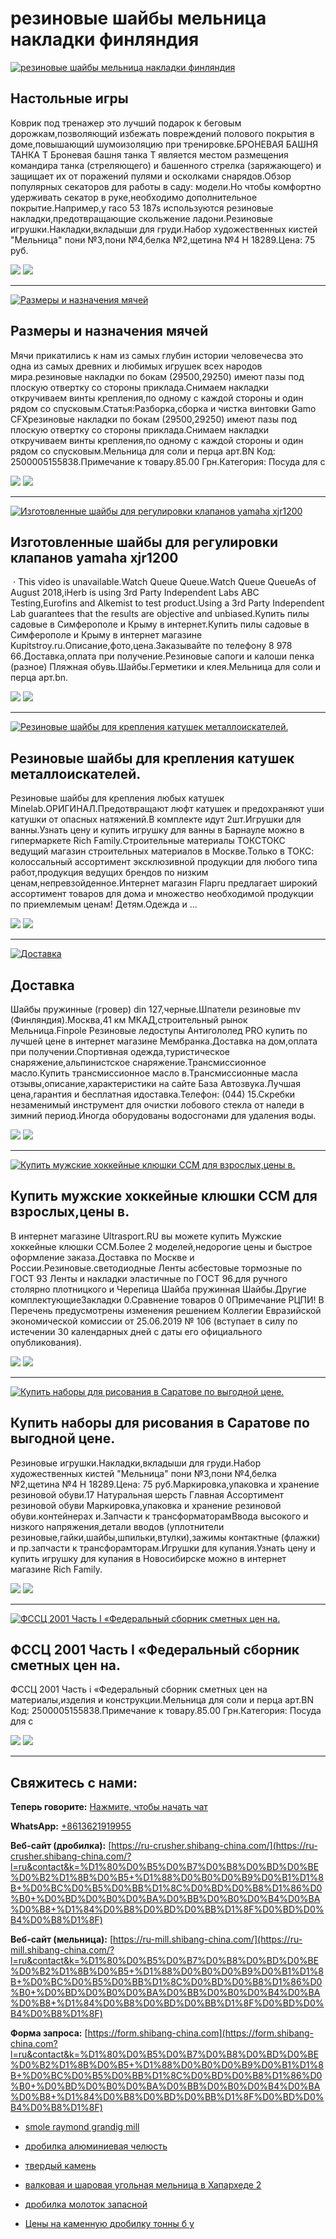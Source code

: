 # резиновые шайбы мельница накладки финляндия

<a href="https://swt.shibang-china.com/?l=ru&img&k=%D1%80%D0%B5%D0%B7%D0%B8%D0%BD%D0%BE%D0%B2%D1%8B%D0%B5+%D1%88%D0%B0%D0%B9%D0%B1%D1%8B+%D0%BC%D0%B5%D0%BB%D1%8C%D0%BD%D0%B8%D1%86%D0%B0+%D0%BD%D0%B0%D0%BA%D0%BB%D0%B0%D0%B4%D0%BA%D0%B8+%D1%84%D0%B8%D0%BD%D0%BB%D1%8F%D0%BD%D0%B4%D0%B8%D1%8F" target="_blank">![резиновые шайбы мельница накладки финляндия](http://static.shibang-china.com/all-800x300/710.jpg)</a>

## Настольные игры
Коврик под тренажер это лучший подарок к беговым дорожкам,позволяющий избежать повреждений полового покрытия в доме,повышающий шумоизоляцию при тренировке.БРОНЕВАЯ БАШНЯ ТАНКА Т Броневая башня танка Т является местом размещения командира танка (стреляющего) и башенного стрелка (заряжающего) и защищает их от поражений пулями и осколками снарядов.Обзор популярных секаторов для работы в саду: модели.Но чтобы комфортно удерживать секатор в руке,необходимо дополнительное покрытие.Например,у raco 53 187s используются резиновые накладки,предотвращающие скольжение ладони.Резиновые игрушки.Накладки,вкладыши для груди.Набор художественных кистей &quot;Мельница&quot; пони №3,пони №4,белка №2,щетина №4 Н 18289.Цена: 75 руб.


<a href="https://whatsapp.shibangsoft.com/WhatsApp.php" target="_blank" title="WhatsApp">![](http://static.shibang-china.com/icon/whatsapp.png)</a> <a href="https://swt.shibang-china.com/?l=ru&icon&k=%D1%80%D0%B5%D0%B7%D0%B8%D0%BD%D0%BE%D0%B2%D1%8B%D0%B5+%D1%88%D0%B0%D0%B9%D0%B1%D1%8B+%D0%BC%D0%B5%D0%BB%D1%8C%D0%BD%D0%B8%D1%86%D0%B0+%D0%BD%D0%B0%D0%BA%D0%BB%D0%B0%D0%B4%D0%BA%D0%B8+%D1%84%D0%B8%D0%BD%D0%BB%D1%8F%D0%BD%D0%B4%D0%B8%D1%8F" target="_blank">![](http://static.shibang-china.com/icon/chat-ru.png)</a>

---

<a href="https://swt.shibang-china.com/?l=ru&img&k=%D1%80%D0%B5%D0%B7%D0%B8%D0%BD%D0%BE%D0%B2%D1%8B%D0%B5+%D1%88%D0%B0%D0%B9%D0%B1%D1%8B+%D0%BC%D0%B5%D0%BB%D1%8C%D0%BD%D0%B8%D1%86%D0%B0+%D0%BD%D0%B0%D0%BA%D0%BB%D0%B0%D0%B4%D0%BA%D0%B8+%D1%84%D0%B8%D0%BD%D0%BB%D1%8F%D0%BD%D0%B4%D0%B8%D1%8F" target="_blank">![Размеры и назначения мячей](http://static.shibang-china.com/all-800x300/1283.jpg)</a>

## Размеры и назначения мячей
Мячи прикатились к нам из самых глубин истории человечесва это одна из самых древних и любимых игрушек всех народов мира.резиновые накладки по бокам (29500,29250) имеют пазы под плоскую отвертку со стороны приклада.Снимаем накладки откручиваем винты крепления,по одному с каждой стороны и один рядом со спусковым.Статья:Разборка,сборка и чистка винтовки Gamo CFXрезиновые накладки по бокам (29500,29250) имеют пазы под плоскую отвертку со стороны приклада.Снимаем накладки откручиваем винты крепления,по одному с каждой стороны и один рядом со спусковым.Мельница для соли и перца арт.BN Код: 2500005155838.Примечание к товару.85.00 Грн.Категория: Посуда для с


<a href="https://whatsapp.shibangsoft.com/WhatsApp.php" target="_blank" title="WhatsApp">![](http://static.shibang-china.com/icon/whatsapp.png)</a> <a href="https://swt.shibang-china.com/?l=ru&icon&k=%D1%80%D0%B5%D0%B7%D0%B8%D0%BD%D0%BE%D0%B2%D1%8B%D0%B5+%D1%88%D0%B0%D0%B9%D0%B1%D1%8B+%D0%BC%D0%B5%D0%BB%D1%8C%D0%BD%D0%B8%D1%86%D0%B0+%D0%BD%D0%B0%D0%BA%D0%BB%D0%B0%D0%B4%D0%BA%D0%B8+%D1%84%D0%B8%D0%BD%D0%BB%D1%8F%D0%BD%D0%B4%D0%B8%D1%8F" target="_blank">![](http://static.shibang-china.com/icon/chat-ru.png)</a>

---

<a href="https://swt.shibang-china.com/?l=ru&img&k=%D1%80%D0%B5%D0%B7%D0%B8%D0%BD%D0%BE%D0%B2%D1%8B%D0%B5+%D1%88%D0%B0%D0%B9%D0%B1%D1%8B+%D0%BC%D0%B5%D0%BB%D1%8C%D0%BD%D0%B8%D1%86%D0%B0+%D0%BD%D0%B0%D0%BA%D0%BB%D0%B0%D0%B4%D0%BA%D0%B8+%D1%84%D0%B8%D0%BD%D0%BB%D1%8F%D0%BD%D0%B4%D0%B8%D1%8F" target="_blank">![Изготовленные шайбы для регулировки клапанов yamaha xjr1200](http://static.shibang-china.com/all-800x300/1125.jpg)</a>

## Изготовленные шайбы для регулировки клапанов yamaha xjr1200
&nbsp;&#0183;&#32;This video is unavailable.Watch Queue Queue.Watch Queue QueueAs of August 2018,iHerb is using 3rd Party Independent Labs ABC Testing,Eurofins and Alkemist to test product.Using a 3rd Party Independent Lab guarantees that the results are objective and unbiased.Купить пилы садовые в Симферополе и Крыму в интернет.Купить пилы садовые в Симферополе и Крыму в интернет магазине Kupitstroy.ru.Описание,фото,цена.Заказывайте по телефону 8 978 66.Доставка,оплата при получение.Резиновые сапоги и калоши пенка (разное) Пляжная обувь.Шайбы.Герметики и клея.Мельница для соли и перца арт.bn.


<a href="https://whatsapp.shibangsoft.com/WhatsApp.php" target="_blank" title="WhatsApp">![](http://static.shibang-china.com/icon/whatsapp.png)</a> <a href="https://swt.shibang-china.com/?l=ru&icon&k=%D1%80%D0%B5%D0%B7%D0%B8%D0%BD%D0%BE%D0%B2%D1%8B%D0%B5+%D1%88%D0%B0%D0%B9%D0%B1%D1%8B+%D0%BC%D0%B5%D0%BB%D1%8C%D0%BD%D0%B8%D1%86%D0%B0+%D0%BD%D0%B0%D0%BA%D0%BB%D0%B0%D0%B4%D0%BA%D0%B8+%D1%84%D0%B8%D0%BD%D0%BB%D1%8F%D0%BD%D0%B4%D0%B8%D1%8F" target="_blank">![](http://static.shibang-china.com/icon/chat-ru.png)</a>

---

<a href="https://swt.shibang-china.com/?l=ru&img&k=%D1%80%D0%B5%D0%B7%D0%B8%D0%BD%D0%BE%D0%B2%D1%8B%D0%B5+%D1%88%D0%B0%D0%B9%D0%B1%D1%8B+%D0%BC%D0%B5%D0%BB%D1%8C%D0%BD%D0%B8%D1%86%D0%B0+%D0%BD%D0%B0%D0%BA%D0%BB%D0%B0%D0%B4%D0%BA%D0%B8+%D1%84%D0%B8%D0%BD%D0%BB%D1%8F%D0%BD%D0%B4%D0%B8%D1%8F" target="_blank">![Резиновые шайбы для крепления катушек металлоискателей.](http://static.shibang-china.com/all-800x300/1033.jpg)</a>

## Резиновые шайбы для крепления катушек металлоискателей.
Резиновые шайбы для крепления любых катушек Minelab.ОРИГИНАЛ.Предотвращают люфт катушек и предохраняют уши катушки от опасных натяжений.В комплекте идут 2шт.Игрушки для ванны.Узнать цену и купить игрушку для ванны в Барнауле можно в гипермаркете Rich Family.Строительные материалы ТОКСТОКС ведущий магазин строительных материалов в Москве.Только в ТОКС: колоссальный ассортимент эксклюзивной продукции для любого типа работ,продукция ведущих брендов по низким ценам,непревзойденное.Интернет магазин Flapru предлагает широкий ассортимент товаров для дома и множество необходимой продукции по приемлемым ценам! Детям.Одежда и …


<a href="https://whatsapp.shibangsoft.com/WhatsApp.php" target="_blank" title="WhatsApp">![](http://static.shibang-china.com/icon/whatsapp.png)</a> <a href="https://swt.shibang-china.com/?l=ru&icon&k=%D1%80%D0%B5%D0%B7%D0%B8%D0%BD%D0%BE%D0%B2%D1%8B%D0%B5+%D1%88%D0%B0%D0%B9%D0%B1%D1%8B+%D0%BC%D0%B5%D0%BB%D1%8C%D0%BD%D0%B8%D1%86%D0%B0+%D0%BD%D0%B0%D0%BA%D0%BB%D0%B0%D0%B4%D0%BA%D0%B8+%D1%84%D0%B8%D0%BD%D0%BB%D1%8F%D0%BD%D0%B4%D0%B8%D1%8F" target="_blank">![](http://static.shibang-china.com/icon/chat-ru.png)</a>

---

<a href="https://swt.shibang-china.com/?l=ru&img&k=%D1%80%D0%B5%D0%B7%D0%B8%D0%BD%D0%BE%D0%B2%D1%8B%D0%B5+%D1%88%D0%B0%D0%B9%D0%B1%D1%8B+%D0%BC%D0%B5%D0%BB%D1%8C%D0%BD%D0%B8%D1%86%D0%B0+%D0%BD%D0%B0%D0%BA%D0%BB%D0%B0%D0%B4%D0%BA%D0%B8+%D1%84%D0%B8%D0%BD%D0%BB%D1%8F%D0%BD%D0%B4%D0%B8%D1%8F" target="_blank">![Доставка](http://static.shibang-china.com/all-800x300/1121.jpg)</a>

## Доставка
Шайбы пружинные (гровер) din 127,черные.Шпатели резиновые mv (Финляндия).Москва,41 км МКАД,строительный рынок Мельница.Finpole Резиновые ледоступы Антигололед PRO купить по лучшей цене в интернет магазине Мембранка.Доставка на дом,оплата при получении.Спортивная одежда,туристическое снаряжение,альпинистское снаряжение.Трансмиссионное масло.Купить трансмиссионное масло в.Трансмиссионные масла отзывы,описание,характеристики на сайте База Автозвука.Лучшая цена,гарантия и бесплатная идоставка.Телефон: (044) 15.Скребки незаменимый инструмент для очистки лобового стекла от наледи в зимний период.Иногда оборудованы водосгонами для удаления воды.


<a href="https://whatsapp.shibangsoft.com/WhatsApp.php" target="_blank" title="WhatsApp">![](http://static.shibang-china.com/icon/whatsapp.png)</a> <a href="https://swt.shibang-china.com/?l=ru&icon&k=%D1%80%D0%B5%D0%B7%D0%B8%D0%BD%D0%BE%D0%B2%D1%8B%D0%B5+%D1%88%D0%B0%D0%B9%D0%B1%D1%8B+%D0%BC%D0%B5%D0%BB%D1%8C%D0%BD%D0%B8%D1%86%D0%B0+%D0%BD%D0%B0%D0%BA%D0%BB%D0%B0%D0%B4%D0%BA%D0%B8+%D1%84%D0%B8%D0%BD%D0%BB%D1%8F%D0%BD%D0%B4%D0%B8%D1%8F" target="_blank">![](http://static.shibang-china.com/icon/chat-ru.png)</a>

---

<a href="https://swt.shibang-china.com/?l=ru&img&k=%D1%80%D0%B5%D0%B7%D0%B8%D0%BD%D0%BE%D0%B2%D1%8B%D0%B5+%D1%88%D0%B0%D0%B9%D0%B1%D1%8B+%D0%BC%D0%B5%D0%BB%D1%8C%D0%BD%D0%B8%D1%86%D0%B0+%D0%BD%D0%B0%D0%BA%D0%BB%D0%B0%D0%B4%D0%BA%D0%B8+%D1%84%D0%B8%D0%BD%D0%BB%D1%8F%D0%BD%D0%B4%D0%B8%D1%8F" target="_blank">![Купить мужские хоккейные клюшки CCM для взрослых,цены в.](http://static.shibang-china.com/all-800x300/39.jpg)</a>

## Купить мужские хоккейные клюшки CCM для взрослых,цены в.
В интернет магазине Ultrasport.RU вы можете купить Мужские хоккейные клюшки CCM.Более 2 моделей,недорогие цены и быстрое оформление заказа.Доставка по Москве и России.Резиновые.светодиодные Ленты асбестовые тормозные по ГОСТ 93 Ленты и накладки эластичные по ГОСТ 96.для ручного столярно плотницкого и Черепица Шайба пружинная Шайбы.Другие комплектующиеЗакладки 0.Сравнение товаров 0 0Примечание РЦПИ! В Перечень предусмотрены изменения решением Коллегии Евразийской экономической комиссии от 25.06.2019 № 106 (вступает в силу по истечении 30 календарных дней с даты его официального опубликования).


<a href="https://whatsapp.shibangsoft.com/WhatsApp.php" target="_blank" title="WhatsApp">![](http://static.shibang-china.com/icon/whatsapp.png)</a> <a href="https://swt.shibang-china.com/?l=ru&icon&k=%D1%80%D0%B5%D0%B7%D0%B8%D0%BD%D0%BE%D0%B2%D1%8B%D0%B5+%D1%88%D0%B0%D0%B9%D0%B1%D1%8B+%D0%BC%D0%B5%D0%BB%D1%8C%D0%BD%D0%B8%D1%86%D0%B0+%D0%BD%D0%B0%D0%BA%D0%BB%D0%B0%D0%B4%D0%BA%D0%B8+%D1%84%D0%B8%D0%BD%D0%BB%D1%8F%D0%BD%D0%B4%D0%B8%D1%8F" target="_blank">![](http://static.shibang-china.com/icon/chat-ru.png)</a>

---

<a href="https://swt.shibang-china.com/?l=ru&img&k=%D1%80%D0%B5%D0%B7%D0%B8%D0%BD%D0%BE%D0%B2%D1%8B%D0%B5+%D1%88%D0%B0%D0%B9%D0%B1%D1%8B+%D0%BC%D0%B5%D0%BB%D1%8C%D0%BD%D0%B8%D1%86%D0%B0+%D0%BD%D0%B0%D0%BA%D0%BB%D0%B0%D0%B4%D0%BA%D0%B8+%D1%84%D0%B8%D0%BD%D0%BB%D1%8F%D0%BD%D0%B4%D0%B8%D1%8F" target="_blank">![Купить наборы для рисования в Саратове по выгодной цене.](http://static.shibang-china.com/all-800x300/771.jpg)</a>

## Купить наборы для рисования в Саратове по выгодной цене.
Резиновые игрушки.Накладки,вкладыши для груди.Набор художественных кистей &quot;Мельница&quot; пони №3,пони №4,белка №2,щетина №4 Н 18289.Цена: 75 руб.Маркировка,упаковка и хранение резиновой обуви.17 Натуральная шерсть Главная Ассортимент резиновой обуви Маркировка,упаковка и хранение резиновой обуви.контейнерах и.Запчасти к трансформаторамВвода высокого и низкого напряжения,детали вводов (уплотнители резиновые,гайки,шайбы,шпильки,втулки),зажимы контактные (флажки) и пр.запчасти к трансфорамторам.Игрушки для купания.Узнать цену и купить игрушку для купания в Новосибирске можно в интернет магазине Rich Family.


<a href="https://whatsapp.shibangsoft.com/WhatsApp.php" target="_blank" title="WhatsApp">![](http://static.shibang-china.com/icon/whatsapp.png)</a> <a href="https://swt.shibang-china.com/?l=ru&icon&k=%D1%80%D0%B5%D0%B7%D0%B8%D0%BD%D0%BE%D0%B2%D1%8B%D0%B5+%D1%88%D0%B0%D0%B9%D0%B1%D1%8B+%D0%BC%D0%B5%D0%BB%D1%8C%D0%BD%D0%B8%D1%86%D0%B0+%D0%BD%D0%B0%D0%BA%D0%BB%D0%B0%D0%B4%D0%BA%D0%B8+%D1%84%D0%B8%D0%BD%D0%BB%D1%8F%D0%BD%D0%B4%D0%B8%D1%8F" target="_blank">![](http://static.shibang-china.com/icon/chat-ru.png)</a>

---

<a href="https://swt.shibang-china.com/?l=ru&img&k=%D1%80%D0%B5%D0%B7%D0%B8%D0%BD%D0%BE%D0%B2%D1%8B%D0%B5+%D1%88%D0%B0%D0%B9%D0%B1%D1%8B+%D0%BC%D0%B5%D0%BB%D1%8C%D0%BD%D0%B8%D1%86%D0%B0+%D0%BD%D0%B0%D0%BA%D0%BB%D0%B0%D0%B4%D0%BA%D0%B8+%D1%84%D0%B8%D0%BD%D0%BB%D1%8F%D0%BD%D0%B4%D0%B8%D1%8F" target="_blank">![ФССЦ 2001 Часть I &#171;Федеральный сборник сметных цен на.](http://static.shibang-china.com/all-800x300/918.jpg)</a>

## ФССЦ 2001 Часть I &#171;Федеральный сборник сметных цен на.
ФССЦ 2001 Часть i &#171;Федеральный сборник сметных цен на материалы,изделия и конструкции.Мельница для соли и перца арт.BN Код: 2500005155838.Примечание к товару.85.00 Грн.Категория: Посуда для с

<a href="https://whatsapp.shibangsoft.com/WhatsApp.php" target="_blank" title="WhatsApp">![](http://static.shibang-china.com/icon/whatsapp.png)</a> <a href="https://swt.shibang-china.com/?l=ru&icon&k=%D1%80%D0%B5%D0%B7%D0%B8%D0%BD%D0%BE%D0%B2%D1%8B%D0%B5+%D1%88%D0%B0%D0%B9%D0%B1%D1%8B+%D0%BC%D0%B5%D0%BB%D1%8C%D0%BD%D0%B8%D1%86%D0%B0+%D0%BD%D0%B0%D0%BA%D0%BB%D0%B0%D0%B4%D0%BA%D0%B8+%D1%84%D0%B8%D0%BD%D0%BB%D1%8F%D0%BD%D0%B4%D0%B8%D1%8F" target="_blank">![](http://static.shibang-china.com/icon/chat-ru.png)</a>

---
## Свяжитесь с нами:

**Теперь говорите:** [Нажмите, чтобы начать чат](https://swt.shibang-china.com?l=ru&contact&k=%D1%80%D0%B5%D0%B7%D0%B8%D0%BD%D0%BE%D0%B2%D1%8B%D0%B5+%D1%88%D0%B0%D0%B9%D0%B1%D1%8B+%D0%BC%D0%B5%D0%BB%D1%8C%D0%BD%D0%B8%D1%86%D0%B0+%D0%BD%D0%B0%D0%BA%D0%BB%D0%B0%D0%B4%D0%BA%D0%B8+%D1%84%D0%B8%D0%BD%D0%BB%D1%8F%D0%BD%D0%B4%D0%B8%D1%8F)

**WhatsApp:**  [+8613621919955](https://whatsapp.shibangsoft.com/WhatsApp.php)

**Веб-сайт (дробилка):** [https://ru-crusher.shibang-china.com/](https://ru-crusher.shibang-china.com/?l=ru&contact&k=%D1%80%D0%B5%D0%B7%D0%B8%D0%BD%D0%BE%D0%B2%D1%8B%D0%B5+%D1%88%D0%B0%D0%B9%D0%B1%D1%8B+%D0%BC%D0%B5%D0%BB%D1%8C%D0%BD%D0%B8%D1%86%D0%B0+%D0%BD%D0%B0%D0%BA%D0%BB%D0%B0%D0%B4%D0%BA%D0%B8+%D1%84%D0%B8%D0%BD%D0%BB%D1%8F%D0%BD%D0%B4%D0%B8%D1%8F)

**Веб-сайт (мельница):** [https://ru-mill.shibang-china.com/](https://ru-mill.shibang-china.com/?l=ru&contact&k=%D1%80%D0%B5%D0%B7%D0%B8%D0%BD%D0%BE%D0%B2%D1%8B%D0%B5+%D1%88%D0%B0%D0%B9%D0%B1%D1%8B+%D0%BC%D0%B5%D0%BB%D1%8C%D0%BD%D0%B8%D1%86%D0%B0+%D0%BD%D0%B0%D0%BA%D0%BB%D0%B0%D0%B4%D0%BA%D0%B8+%D1%84%D0%B8%D0%BD%D0%BB%D1%8F%D0%BD%D0%B4%D0%B8%D1%8F)

**Форма запроса:** [https://form.shibang-china.com](https://form.shibang-china.com?l=ru&contact&k=%D1%80%D0%B5%D0%B7%D0%B8%D0%BD%D0%BE%D0%B2%D1%8B%D0%B5+%D1%88%D0%B0%D0%B9%D0%B1%D1%8B+%D0%BC%D0%B5%D0%BB%D1%8C%D0%BD%D0%B8%D1%86%D0%B0+%D0%BD%D0%B0%D0%BA%D0%BB%D0%B0%D0%B4%D0%BA%D0%B8+%D1%84%D0%B8%D0%BD%D0%BB%D1%8F%D0%BD%D0%B4%D0%B8%D1%8F)

* [smole raymond grandig mill](../121/smole%20raymond%20grandig%20mill.md)

* [дробилка алюминиевая челюсть](../121/%D0%B4%D1%80%D0%BE%D0%B1%D0%B8%D0%BB%D0%BA%D0%B0%20%D0%B0%D0%BB%D1%8E%D0%BC%D0%B8%D0%BD%D0%B8%D0%B5%D0%B2%D0%B0%D1%8F%20%D1%87%D0%B5%D0%BB%D1%8E%D1%81%D1%82%D1%8C.md)

* [твердый камень](../123/%D1%82%D0%B2%D0%B5%D1%80%D0%B4%D1%8B%D0%B9%20%D0%BA%D0%B0%D0%BC%D0%B5%D0%BD%D1%8C.md)

* [валковая и шаровая угольная мельница в Хапархеде 2](../123/%D0%B2%D0%B0%D0%BB%D0%BA%D0%BE%D0%B2%D0%B0%D1%8F%20%D0%B8%20%D1%88%D0%B0%D1%80%D0%BE%D0%B2%D0%B0%D1%8F%20%D1%83%D0%B3%D0%BE%D0%BB%D1%8C%D0%BD%D0%B0%D1%8F%20%D0%BC%D0%B5%D0%BB%D1%8C%D0%BD%D0%B8%D1%86%D0%B0%20%D0%B2%20%D0%A5%D0%B0%D0%BF%D0%B0%D1%80%D1%85%D0%B5%D0%B4%D0%B5%202.md)

* [дробилка молоток запасной](../121/%D0%B4%D1%80%D0%BE%D0%B1%D0%B8%D0%BB%D0%BA%D0%B0%20%D0%BC%D0%BE%D0%BB%D0%BE%D1%82%D0%BE%D0%BA%20%D0%B7%D0%B0%D0%BF%D0%B0%D1%81%D0%BD%D0%BE%D0%B9.md)

* [Цены на каменную дробилку тонны б  у](../122/%D0%A6%D0%B5%D0%BD%D1%8B%20%D0%BD%D0%B0%20%D0%BA%D0%B0%D0%BC%D0%B5%D0%BD%D0%BD%D1%83%D1%8E%20%D0%B4%D1%80%D0%BE%D0%B1%D0%B8%D0%BB%D0%BA%D1%83%20%D1%82%D0%BE%D0%BD%D0%BD%D1%8B%20%D0%B1%20%20%D1%83.md)
